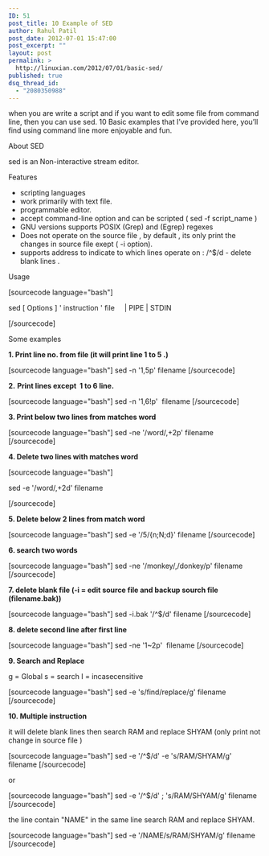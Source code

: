 ```yaml
---
ID: 51
post_title: 10 Example of SED
author: Rahul Patil
post_date: 2012-07-01 15:47:00
post_excerpt: ""
layout: post
permalink: >
  http://linuxian.com/2012/07/01/basic-sed/
published: true
dsq_thread_id:
  - "2080350988"
---
```

when you are write a script and if you want to edit some file from command line, then you can use sed. 10 Basic examples that I’ve provided here, you’ll find using command line more enjoyable and fun.

About SED

sed is an Non-interactive stream editor.

Features
<ul>
	<li>scripting languages</li>
	<li>work primarily with text file.</li>
	<li>programmable editor.</li>
	<li>accept command-line option and can be scripted ( sed -f script_name )</li>
	<li>GNU versions supports POSIX (Grep) and (Egrep) regexes</li>
	<li>Does not operate on the source file , by default , its only print the changes in source file exept ( -i option).</li>
	<li>supports address to indicate to which lines operate on : /^$/d - delete blank lines .</li>
</ul>
Usage

[sourcecode language="bash"]

sed [ Options ] ' instruction ' file     | PIPE | STDIN

[/sourcecode]

Some examples

<strong>1. Print line no. from file (it will print line 1 to 5 .)</strong>

[sourcecode language="bash"]
sed -n '1,5p' filename
[/sourcecode]

<strong>2.</strong> <strong>Print lines except  1 to 6 line.</strong>

[sourcecode language="bash"]
sed -n '1,6!p'  filename
[/sourcecode]

<strong>3. Print below two lines from matches word</strong>

[sourcecode language="bash"]
sed -ne '/word/,+2p' filename
[/sourcecode]

<strong>4. Delete two lines with matches word</strong>

[sourcecode language="bash"]

sed -e '/word/,+2d' filename

[/sourcecode]

<strong>5. Delete below 2 lines from match word</strong>

[sourcecode language="bash"]
sed -e '/5/{n;N;d}' filename
[/sourcecode]

<strong>6. search two words</strong>

[sourcecode language="bash"]
sed -ne '/monkey/,/donkey/p' filename
[/sourcecode]

<strong>7. delete blank file (-i = edit source file and backup sourch file (filename.bak))</strong>

[sourcecode language="bash"]
sed -i.bak '/^$/d' filename
[/sourcecode]

<strong>8. delete second line after first line</strong>

[sourcecode language="bash"]
sed -ne '1~2p'  filename
[/sourcecode]

<strong>9. Search and Replace</strong>

g = Global
s = search
I = incasecensitive

[sourcecode language="bash"]
sed -e 's/find/replace/g' filename
[/sourcecode]

<strong>10. Multiple instruction</strong>

it will delete blank lines then search RAM and replace SHYAM (only print not change in source file )

[sourcecode language="bash"]
sed -e '/^$/d' -e 's/RAM/SHYAM/g' filename
[/sourcecode]

or

[sourcecode language="bash"]
sed -e '/^$/d' ; 's/RAM/SHYAM/g' filename
[/sourcecode]

the line contain "NAME" in the same line search RAM and replace SHYAM.

[sourcecode language="bash"]
sed -e '/NAME/s/RAM/SHYAM/g' filename
[/sourcecode]